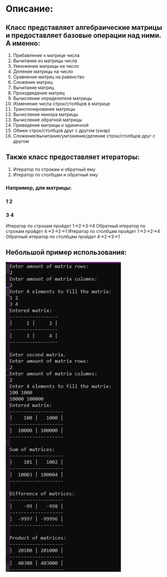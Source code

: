 # Описание:
## Класс представляет алгебраические матрицы и предоставляет базовые операции над ними. А именно:
1. Прибавление к матрице числа
1. Вычитание из матрицы числа
1. Умножение матрицы на число
1. Деление матрицы на число
1. Сравнение матриц на равенство
1. Сложение матриц
1. Вычитание матриц
1. Произдведение матриц
1. Вычисление определителя матрицы
1. Изменение числа строк/столбцов в матрице
1. Транспонирование матрицы
1. Вычисление минора матрицы
1. Вычисление обратной матрицы
1. Приведение матрицы к единичной
1. Обмен строк/столбцов друг с другом (swap)
1. Сложение/вычитание/умгожение/деление строк/столбцов друг с другом
## Также класс предоставляет итераторы:
1. Итератор по строкам и обратный ему
1. Итератор по столбцам и обратный ему
### Например, для матрицы:
### 1 2
### 3 4
Итератор по строкам пройдет 1->2->3->4
Обратный итератор по строкам пройдет 4->3->2->1
Итератор по столбцам пройдет 1->3->2->4
Обратный итератор по столбцам пройдет 4->2->3->1
## Небольшой пример использования:
![Пример использования класса Matirx (См. файл MatrixExample.jpg)](/MatrixExample.jpg)